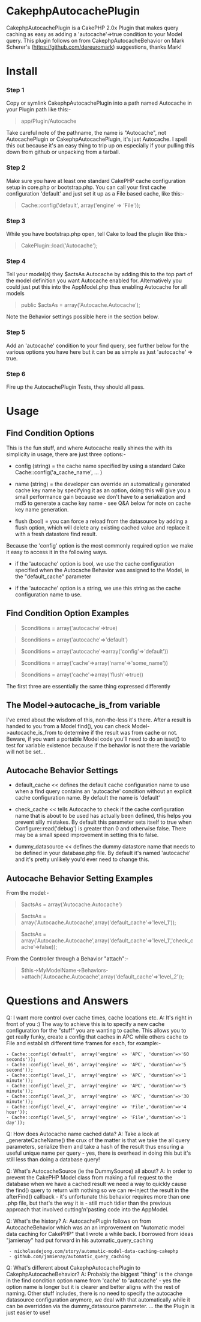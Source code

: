 CakephpAutocachePlugin
======================

CakephpAutocachePlugin is a CakePHP 2.0x Plugin that makes query caching as easy 
as adding a 'autocache'=>true condition to your Model query.  This plugin follows 
on from CakephpAutocacheBehavior on Mark Scherer's (https://github.com/dereuromark) 
suggestions, thanks Mark!


Install
=======

### Step 1
Copy or symlink CakephpAutocachePlugin into a path named Autocache in your Plugin
path like this:-

>  app/Plugin/Autocache

Take careful note of the pathname, the name is "Autocache", not AutocachePlugin
or CakephpAutocachePlugin, it's just Autocache.  I spell this out because it's
an easy thing to trip up on especially if your pulling this down from github or
unpacking from a tarball.

### Step 2
Make sure you have at least one standard CakePHP cache configuration setup in 
core.php or bootstrap.php.  You can call your first cache configuration 'default' 
and just set it up as a File based cache, like this:-

>  Cache::config('default', array('engine' => 'File'));

### Step 3
While you have bootstrap.php open, tell Cake to load the plugin like this:-

>  CakePlugin::load('Autocache');

### Step 4
Tell your model(s) they $actsAs Autocache by adding this to the top part of the 
model definition you want Autocache enabled for.  Alternatively you could just put
this into the AppModel.php thus enabling Autocache for all models

>  public $actsAs = array('Autocache.Autocache');

Note the Behavior settings possible here in the section below.

### Step 5
Add an 'autocache' condition to your find query, see further below for the various 
options you have here but it can be as simple as just 'autocache' => true.

### Step 6
Fire up the AutocachePlugin Tests, they should all pass.


Usage
=====

Find Condition Options
----------------------

This is the fun stuff, and where Autocache really shines the with its simplicity 
in usage, there are just three options:-

 - config (string) = the cache name specified by using a standard Cake
   Cache::config('a_cache_name', ... )

 - name (string) = the developer can override an automatically generated cache 
    key name by specifying it as an option, doing this will give you a small 
    performance gain because we don't have to a serialization and md5 to generate 
    a cache key name - see Q&A below for note on cache key name generation.

 - flush (bool) = you can force a reload from the datasource by adding a flush
   option, which will delete any existing cached value and replace it with a
   fresh datastore find result.

Because the 'config' option is the most commonly required option we make it easy
to access it in the following ways.

 - if the 'autocache' option is bool, we use the cache configuration specified when
   the Autocache Behavior was assigned to the Model, ie the "default_cache" parameter

 - if the 'autocache' option is a string, we use this string as the cache 
   configuration name to use.

Find Condition Option Examples
------------------------------

>  $conditions = array('autocache'=>true)

>  $conditions = array('autocache'=>'default')

>  $conditions = array('autocache'=>array('config'=>'default'))

>  $conditions = array('cache'=>array('name'=>'some_name'))

>  $conditions = array('cache'=>array('flush'=>true))

The first three are essentially the same thing expressed differently

The Model->autocache_is_from variable
-------------------------------------
I've erred about the wisdom of this, non-the-less it's there.  After a result is 
handed to you from a Model find(), you can check Model->autocache_is_from 
to determine if the result was from cache or not.  Beware, if you want a portable 
Model code you'll need to do an isset() to test for variable existence because if
the behavior is not there the variable will not be set...

Autocache Behavior Settings
---------------------------

 - default_cache << defines the default cache configuration name to use when a 
   find query contains an 'autocache' condition without an explicit cache 
   configuration name.  By default the name is 'default'

 - check_cache << tells Autocache to check if the cache configuration name that 
   is about to be used has actually been defined, this helps you prevent silly 
   mistakes.  By default this parameter sets itself to true when 
   Configure::read('debug') is greater than 0 and otherwise false.  There may be
   a small speed improvement in setting this to false.

 - dummy_datasource << defines the dummy datastore name that needs to be
   defined in your database.php file. By default it's named 'autocache' and it's 
   pretty unlikely you'd ever need to change this.

Autocache Behavior Setting Examples
-----------------------------------

From the model:-

>  $actsAs = array('Autocache.Autocache')

>  $actsAs = array('Autocache.Autocache',array('default_cache'=>'level_1'));

>  $actsAs = array('Autocache.Autocache',array('default_cache'=>'level_1','check_cache'=>false));

From the Controller through a Behavior "attach":-

>  $this->MyModelName->Behaviors->attach('Autocache.Autocache',array('default_cache'=>'level_2'));


Questions and Answers
=====================

Q: I want more control over cache times, cache locations etc.
A: It's right in front of you :)  The way to achieve this is to specify a new 
   cache configuration for the "stuff" you are wanting to cache.  This allows you
   to get really funky, create a config that caches in APC while others cache to
   File and establish different time frames for each, for example:-

    - Cache::config('default',  array('engine' => 'APC', 'duration'=>'60 seconds'));
    - Cache::config('level_05', array('engine' => 'APC', 'duration'=>'5 second'));
    - Cache::config('level_1',  array('engine' => 'APC', 'duration'=>'1 minute'));
    - Cache::config('level_2',  array('engine' => 'APC', 'duration'=>'5 minute'));
    - Cache::config('level_3',  array('engine' => 'APC', 'duration'=>'30 minute'));
    - Cache::config('level_4',  array('engine' => 'File','duration'=>'4 hour'));
    - Cache::config('level_5',  array('engine' => 'File','duration'=>'1 day'));

Q: How does Autocache name cached data?
A: Take a look at _generateCacheName() the crux of the matter is that we take
   the all query parameters, serialize them and take a hash of the result
   thus ensuring a useful unique name per query - yes, there is overhead in
   doing this but it's still less than doing a database query!

Q: What's AutocacheSource (ie the DummySource) all about?
A: In order to prevent the CakePHP Model class from making a full request to
   the database when we have a cached result we need a way to quickly cause
   the find() query to return with nothing so we can re-inject the result
   in the afterFind() callback - it's unfortunate this behavior requires more
   than one .php file, but that's the way it is - still much tidier than the
   previous approach that involved cutting'n'pasting code into the AppModel.

Q: What's the history?
A: AutocachePlugin follows on from AutocacheBehavior which was an an improvement 
   on "Automatic model data caching for CakePHP" that I wrote a while back.  I
   borrowed from ideas "jamienay" had put forward in his automatic_query_caching

     - nicholasdejong.com/story/automatic-model-data-caching-cakephp
     - github.com/jamienay/automatic_query_caching

Q: What's different about CakephpAutocachePlugin to CakephpAutocacheBehavior?
A: Probably the biggest "thing" is the change in the find condition option name
   from 'cache' to 'autocache' - yes the option name is longer but it is clearer 
   and better aligns with the rest of naming.  Other stuff includes, there is no
   need to specify the autocache datasource configuration anymore, we deal with
   that automatically while it can be overridden via the dummy_datasource parameter.
   ... the the Plugin is just easier to use!
